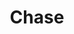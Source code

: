 ---
title: Chase
description: Kolorowanki Chase
canonical: /bajki/psi-patrol/chase
tags:
- bajki
- psi-patrol
---